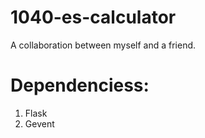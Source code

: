# 1040-es-calculator

A collaboration between myself and a friend.
# Dependenciess: 
1. Flask
2. Gevent
